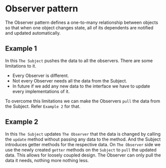 # Observer pattern

The Observer pattern defines a one-to-many relationship between objects so that when one object changes state, all of its dependents are notified and updated automatically.

## Example 1

In this `The Subject` pushes the data to all the observers. There are some limitations to it. 

* Every Observer is different.
* Not every Observer needs all the data from the Subject.
* In future if we add any new data to the interface we have to update every implementations of it.

To overcome this limitations we can make the Observers `pull` the data from the Subject. Refer `Example 2` for that.

## Example 2

In this `The Subject` updates `The Observer` that the data is changed by calling the `update` method without passing any data to the method. And the Subject introduces getter methods for the respective data. On `The Observer` side
we use the newly created `getter` methods on the `Subject` to `pull` the updated data. This allows for loosely coupled design. The Observer can only pull the data it needs, nothing more nothing less.
